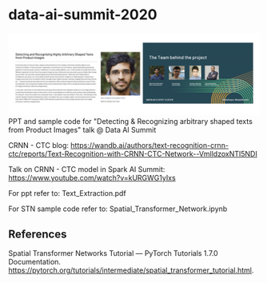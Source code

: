 # data-ai-summit-2020

![Data AI Summit](data_ai_summit.png?raw=true)
PPT and sample code for "Detecting &amp; Recognizing arbitrary shaped texts from Product Images" talk @ Data AI Summit

CRNN - CTC blog: https://wandb.ai/authors/text-recognition-crnn-ctc/reports/Text-Recognition-with-CRNN-CTC-Network--VmlldzoxNTI5NDI

Talk on CRNN - CTC model in Spark AI Summit: https://www.youtube.com/watch?v=kURGWG1yIxs


For ppt refer to: Text_Extraction.pdf

For STN sample code refer to: Spatial_Transformer_Network.ipynb


## References
Spatial Transformer Networks Tutorial — PyTorch Tutorials 1.7.0 Documentation. https://pytorch.org/tutorials/intermediate/spatial_transformer_tutorial.html.


